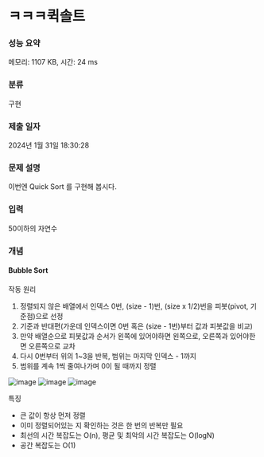 # ㅋㅋㅋ퀵솔트


### 성능 요약

메모리: 1107 KB, 시간: 24 ms

### 분류

구현

### 제출 일자

2024년 1월 31일 18:30:28

### 문제 설명

<p>이번엔 Quick Sort 를 구현해 봅시다.</p>

### 입력

 <p>50이하의 자연수</p>

### 개념

#### Bubble Sort

 <p>작동 원리</p>  

 1. 정렬되지 않은 배열에서 인덱스 0번, (size - 1)번, (size x 1/2)번을 피봇(pivot, 기준점)으로 선정
 2. 기준과 반대편(가운데 인덱스이면 0번 혹은 (size - 1번)부터 값과 피봇값을 비교)
 3. 만약 배열순으로 피봇값과 순서가 왼쪽에 있어야하면 왼쪽으로, 오른쪽과 있어야한면 오른쪽으로 교차
 4. 다시 0번부터 위의 1~3을 반복, 범위는 마지막 인덱스 - 1까지
 5. 범위를 계속 1씩 줄여나가며 0이 될 때까지 정렬

![image](https://github.com/21dbwls12/TIL/assets/139525941/16f46454-2eb1-486c-ae2d-62bbae0d2e26)
![image](https://github.com/21dbwls12/TIL/assets/139525941/b3c01170-570b-435f-aa3f-89a06838befa)
![image](https://github.com/21dbwls12/TIL/assets/139525941/9c761e7e-2e5e-487c-9e46-ae70c02d2268)

<p>특징</p>

- 큰 값이 항상 먼저 정렬
- 이미 정렬되어있는 지 확인하는 것은 한 번의 반복만 필요
- 최선의 시간 복잡도는 O(n), 평균 및 최악의 시간 복잡도는 O(logN)
- 공간 복잡도는 O(1)

